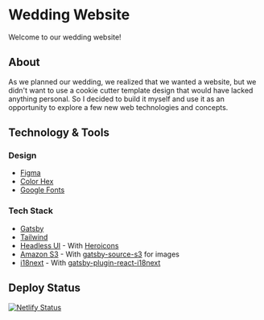 # Wedding Website

Welcome to our wedding website!

## About

As we planned our wedding, we realized that we wanted a website, but we didn't want to use a cookie cutter template design that would have lacked anything personal. So I decided to build it myself and use it as an opportunity to explore a few new web technologies and concepts.

## Technology & Tools

### Design

- [Figma](https://www.figma.com/)
- [Color Hex](https://www.color-hex.com/)
- [Google Fonts](https://fonts.google.com/)

### Tech Stack

- [Gatsby](https://www.gatsbyjs.com/)
- [Tailwind](https://tailwindcss.com/)
- [Headless UI](https://headlessui.com/) - With [Heroicons](https://heroicons.com/)
- [Amazon S3](https://aws.amazon.com/pm/serv-s3/?gclid=Cj0KCQjw-5y1BhC-ARIsAAM_oKlfRrcylAAVYtIS-Oo2yPKOlMQXHnvnGDkPdTTFMwBpVrCa8UpHMxsaAgvgEALw_wcB&trk=7f5be961-ff39-4768-a30d-157e1e0ba4af&sc_channel=ps&ef_id=Cj0KCQjw-5y1BhC-ARIsAAM_oKlfRrcylAAVYtIS-Oo2yPKOlMQXHnvnGDkPdTTFMwBpVrCa8UpHMxsaAgvgEALw_wcB:G:s&s_kwcid=AL!4422!3!638364469897!p!!g!!aws%20s3%20web%20hosting!19096959518!146526905920) - With [gatsby-source-s3](https://www.gatsbyjs.com/plugins/gatsby-source-s3/) for images
- [i18next](https://www.i18next.com/) - With [gatsby-plugin-react-i18next](https://www.gatsbyjs.com/plugins/gatsby-plugin-react-i18next/)

## Deploy Status
[![Netlify Status](https://api.netlify.com/api/v1/badges/b5a7f3cb-7524-4a28-9025-380197c6371d/deploy-status)](https://app.netlify.com/sites/angela-and-zou/deploys)